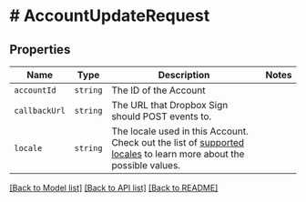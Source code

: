 # # AccountUpdateRequest



## Properties

Name | Type | Description | Notes
------------ | ------------- | ------------- | -------------
| `accountId` | ```string``` |  The ID of the Account  |  |
| `callbackUrl` | ```string``` |  The URL that Dropbox Sign should POST events to.  |  |
| `locale` | ```string``` |  The locale used in this Account. Check out the list of [supported locales](/api/reference/constants/#supported-locales) to learn more about the possible values.  |  |

[[Back to Model list]](../../README.md#models) [[Back to API list]](../../README.md#endpoints) [[Back to README]](../../README.md)
